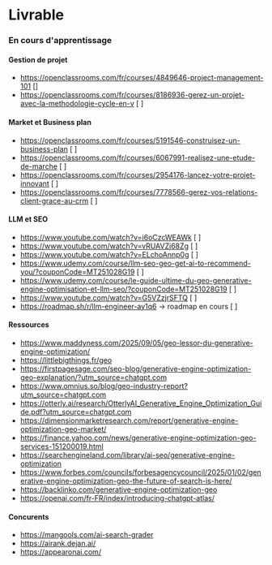 # Livrable
### En cours d'apprentissage

#### Gestion de projet
- https://openclassrooms.com/fr/courses/4849646-project-management-101 []
- https://openclassrooms.com/fr/courses/8186936-gerez-un-projet-avec-la-methodologie-cycle-en-v [ ]

#### Market et Business plan
- https://openclassrooms.com/fr/courses/5191546-construisez-un-business-plan [ ]
- https://openclassrooms.com/fr/courses/6067991-realisez-une-etude-de-marche [ ]
- https://openclassrooms.com/fr/courses/2954176-lancez-votre-projet-innovant [ ]
- https://openclassrooms.com/fr/courses/7778566-gerez-vos-relations-client-grace-au-crm [ ]

#### LLM et SEO
- https://www.youtube.com/watch?v=i6oCzcWEAWk [ ]
- https://www.youtube.com/watch?v=vRUAVZj68Zg [ ]
- https://www.youtube.com/watch?v=ELchoAnnp0g [ ]
- https://www.udemy.com/course/llm-seo-geo-get-ai-to-recommend-you/?couponCode=MT251028G19 [ ]
- https://www.udemy.com/course/le-guide-ultime-du-geo-generative-engine-optimisation-et-llm-seo/?couponCode=MT251028G19 [ ]
- https://www.youtube.com/watch?v=G5VZzjrSFTQ [ ]
- https://roadmap.sh/r/llm-engineer-ay1q6 -> roadmap en cours [ ]

#### Ressources
- https://www.maddyness.com/2025/09/05/geo-lessor-du-generative-engine-optimization/
- https://littlebigthings.fr/geo
- https://firstpagesage.com/seo-blog/generative-engine-optimization-geo-explanation/?utm_source=chatgpt.com
- https://www.omnius.so/blog/geo-industry-report?utm_source=chatgpt.com
- https://otterly.ai/research/OtterlyAI_Generative_Engine_Optimization_Guide.pdf?utm_source=chatgpt.com
- https://dimensionmarketresearch.com/report/generative-engine-optimization-geo-market/
- https://finance.yahoo.com/news/generative-engine-optimization-geo-services-151200019.html
- https://searchengineland.com/library/ai-seo/generative-engine-optimization
- https://www.forbes.com/councils/forbesagencycouncil/2025/01/02/generative-engine-optimization-geo-the-future-of-search-is-here/
- https://backlinko.com/generative-engine-optimization-geo
- https://openai.com/fr-FR/index/introducing-chatgpt-atlas/

#### Concurents
- https://mangools.com/ai-search-grader
- https://airank.dejan.ai/
- https://appearonai.com/
